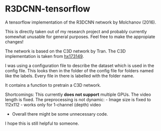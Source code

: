 # R3DCNN-tensorflow
A tensorflow implementation of the R3DCNN network by Molchanov (2016).

This is directly taken out of my research project and probably currently somewhat unusable for general purposes. Feel free to make the appropiate changes!

The network is based on the C3D network by Tran. The C3D implementation is taken from [hx173149](https://github.com/hx173149/C3D-tensorflow).

I was using a configuration file to describe the dataset which is used in the config file.
This looks then in the folder of the config file for folders named like the labels.
Every file in there is labelled with the folder name.

It contains a function to pretrain a C3D network.

Shortcomings:
This currently **does not support** multiple GPUs.
The video length is fixed.
The preprocessing is not dynamic:
    - Image size is fixed to 112x112
    - works only for 1-channel (depth) video
- Overall there might be some unnecessary code.

I hope this is still helpful to someone.
